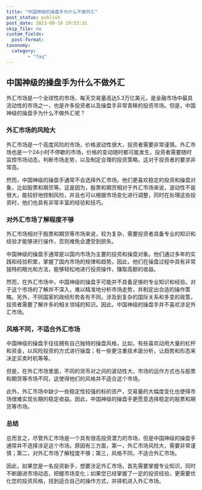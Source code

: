 ```yaml
---
title: "中国神级的操盘手为什么不做外汇"
post_status: publish
post_date: 2023-08-10 19:53:31
skip_file: no
custom_fields: 
  post-format: 
taxonomy:
  category:
        - "faq"
---
```


## 中国神级的操盘手为什么不做外汇

外汇市场是一个全球性的市场，每天交易量高达5.3万亿美元，是金融市场中最具流动性的市场之一，也是许多投资者以及操盘手非常青睐的投资市场。但是，中国神级的操盘手为什么不做外汇呢？

### 外汇市场的风险大

外汇市场是一个高度风险的市场，价格波动性很大，投资者需要非常谨慎。外汇市场也是一个24小时不停歇的市场，价格的变动随时都可能发生，投资者需要随时监控市场动态，判断市场走势，以及制定合理的投资策略，这对于投资者的要求非常高。

然而，中国神级的操盘手通常不会选择外汇市场。他们更喜欢稳定的投资和操盘对象，比如股票和期货等。这是因为，股票和期货相对于外汇市场来说，波动性不是很大，能较好地控制风险，并且也可以根据市场变化进行调整，同时在处理这些投资时，他们也具有非常丰富的经验和技巧。

### 对外汇市场了解程度不够

外汇市场相对于股票和期货等市场来说，较为复杂，需要投资者具备专业的知识和经验才能够进行操作，否则难免会遭受到损失。

中国神级的操盘手通常是以国内市场为主要的投资和操盘对象。他们通过多年的实践和经验积累，掌握了国内市场的规律和趋势。因此，他们在操盘过程中具有非常独特的眼光和方法，能够轻松地进行投资操作，赚取高额的收益。

然而，在外汇市场中，中国神级的操盘手可能并不具备足够的专业知识和经验。对于这个市场的了解并不深入，难以精准地分析市场走势，并制定出合适的操作策略。另外，不同国家的政经形势各有不同，涉及到复杂的国际关系和多变的政策，投资者需要了解许多的相关领域的知识。因此，中国神级的操盘手并不喜欢涉足外汇市场。

### 风格不同，不适合外汇市场

中国神级的操盘手往往拥有自己独特的操盘风格，比如，有些喜欢动用大量的杠杆和资金，以风险投资的方式进行操盘；有一些更注重技术面分析，让趋势和形态来决定买卖时机等等。

但是，在外汇市场里面，不同的货币对之间的波动性大，市场的运作方式也与股票和期货等市场不同，这使得他们的风格并不适合这个市场。

此外，外汇市场中缺少一些稳定性较强的标的资产，交易量的大幅度变化也使得市场很难实现长期的稳定收益。因此，中国神级的操盘手更愿意选择稳定的股票和期货等市场。

### 总结

总而言之，尽管外汇市场是一个具有很高投资潜力的市场，但是中国神级的操盘手通常并不选择涉足这个市场。原因有三方面，第一，外汇市场风险大，需要非常谨慎；第二，对外汇市场了解程度不够；第三，风格不同，不适合外汇市场。

因此，如果您是一名投资新手，想要涉足外汇市场，首先需要掌握专业知识，同时不断跟进市场动态，把握市场变化；如果您已经掌握了一定的投资经验，更需要优化您的投资风格，找到适合自己的操作方式，并择机进入外汇市场。

